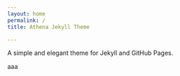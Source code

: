 ```yaml
---
layout: home
permalink: /
title: Athena Jekyll Theme

---
```

A simple and elegant theme for Jekyll and GitHub Pages.


aaa